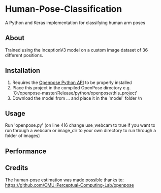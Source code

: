 # Human-Pose-Classification
A Python and Keras implementation for classifying human arm poses

## About
Trained using the InceptionV3 model on a custom image dataset of 36 different positions.

## Installation
1. Requires the [Openpose Python API](https://github.com/CMU-Perceptual-Computing-Lab/openpose/blob/master/doc/modules/python_module.md) to be properly installed 
2. Place this project in the compiled OpenPose directory e.g. 'C:/openpose-master/Release/python/openpose/this_project'
3. Download the model from ... and place it in the 'model' folder \n

## Usage
Run 'openpose.py' (on line 416 change use_webcam to true if you want to run through a webcam or image_dir to your own directory to run through a folder of images)

## Performance


## Credits
The human-pose estimation was made possible thanks to:
https://github.com/CMU-Perceptual-Computing-Lab/openpose
